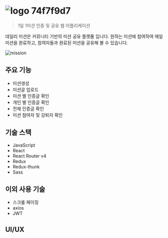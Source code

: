 # ![logo 74f7f9d7](https://user-images.githubusercontent.com/39932233/80936920-056df500-8e0e-11ea-8a57-2cf418edd852.png)
> 1일 1미션 인증 및 공유 웹 어플리케이션

데일리 미션은 커뮤니티 기반의 미션 공유 플랫폼 입니다. 원하는 미션에 참여하여 매일 미션을 완료하고, 참여자들과 완료된 미션을 공유해 볼 수 있습니다.

![mission](https://user-images.githubusercontent.com/39932233/80935943-f6854380-8e09-11ea-85b9-b41e78390b92.jpg)


## 주요 기능
 * 미션생성
 * 미션글 업로드
 * 미션 별 인증글 확인
 * 개인 별 인증글 확인
 * 전체 인증글 확인
 * 미션 참여자 및 강퇴자 확인

## 기술 스택
 * JavaScript
 * React
 * React Router v4
 * Redux
 * Redux-thunk
 * Sass
 
## 이외 사용 기술
 * 스크롤 페이징
 * axios
 * JWT
 
## UI/UX
